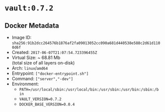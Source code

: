 # `vault:0.7.2`

## Docker Metadata

- Image ID: `sha256:91b2dcc264576b1876af2fa09013052cc090a681d440538e588c2d61d1100d6f`
- Created: `2017-06-07T21:07:54.723396455Z`
- Virtual Size: ~ 68.81 Mb  
  (total size of all layers on-disk)
- Arch: `linux`/`amd64`
- Entrypoint: `["docker-entrypoint.sh"]`
- Command: `["server","-dev"]`
- Environment:
  - `PATH=/usr/local/sbin:/usr/local/bin:/usr/sbin:/usr/bin:/sbin:/bin`
  - `VAULT_VERSION=0.7.2`
  - `DOCKER_BASE_VERSION=0.0.4`

